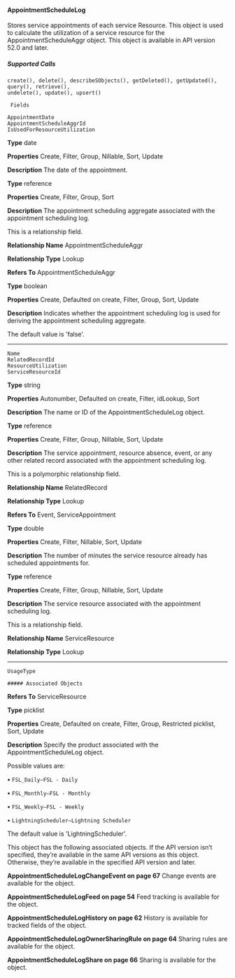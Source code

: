 #### AppointmentScheduleLog

Stores service appointments of each service Resource. This object is used to calculate the utilization of a service resource for the
AppointmentScheduleAggr object. This object is available in API version 52.0 and later.

##### Supported Calls
```
create(), delete(), describeSObjects(), getDeleted(), getUpdated(), query(), retrieve(),
undelete(), update(), upsert()

 Fields

```
```
AppointmentDate
AppointmentScheduleAggrId
IsUsedForResourceUtilization

```

**Type**
date

**Properties**
Create, Filter, Group, Nillable, Sort, Update

**Description**
The date of the appointment.

**Type**
reference

**Properties**
Create, Filter, Group, Sort

**Description**
The appointment scheduling aggregate associated with the appointment scheduling log.

This is a relationship field.

**Relationship Name**
AppointmentScheduleAggr

**Relationship Type**
Lookup

**Refers To**
AppointmentScheduleAggr

**Type**
boolean

**Properties**
Create, Defaulted on create, Filter, Group, Sort, Update

**Description**
Indicates whether the appointment scheduling log is used for deriving the appointment
scheduling aggregate.

The default value is 'false'.


-----

```
Name
RelatedRecordId
ResourceUtilization
ServiceResourceId

```

**Type**
string

**Properties**
Autonumber, Defaulted on create, Filter, idLookup, Sort

**Description**
The name or ID of the AppointmentScheduleLog object.

**Type**
reference

**Properties**
Create, Filter, Group, Nillable, Sort, Update

**Description**
The service appointment, resource absence, event, or any other related record associated
with the appointment scheduling log.

This is a polymorphic relationship field.

**Relationship Name**
RelatedRecord

**Relationship Type**
Lookup

**Refers To**
Event, ServiceAppointment

**Type**
double

**Properties**
Create, Filter, Nillable, Sort, Update

**Description**
The number of minutes the service resource already has scheduled appointments for.

**Type**
reference

**Properties**
Create, Filter, Group, Nillable, Sort, Update

**Description**
The service resource associated with the appointment scheduling log.

This is a relationship field.

**Relationship Name**
ServiceResource

**Relationship Type**
Lookup


-----

```
UsageType

##### Associated Objects

```

**Refers To**
ServiceResource

**Type**
picklist

**Properties**
Create, Defaulted on create, Filter, Group, Restricted picklist, Sort, Update

**Description**
Specify the product associated with the AppointmentScheduleLog object.

Possible values are:

**•** `FSL_Daily—FSL - Daily`

**•** `FSL_Monthly—FSL - Monthly`

**•** `FSL_Weekly—FSL - Weekly`

**•** `LightningScheduler—Lightning Scheduler`

The default value is 'LightningScheduler'.


This object has the following associated objects. If the API version isn’t specified, they’re available in the same API versions as this object.
Otherwise, they’re available in the specified API version and later.

**AppointmentScheduleLogChangeEvent on page 67**
Change events are available for the object.

**AppointmentScheduleLogFeed on page 54**
Feed tracking is available for the object.

**AppointmentScheduleLogHistory on page 62**
History is available for tracked fields of the object.

**AppointmentScheduleLogOwnerSharingRule on page 64**
Sharing rules are available for the object.

**AppointmentScheduleLogShare on page 66**
Sharing is available for the object.
